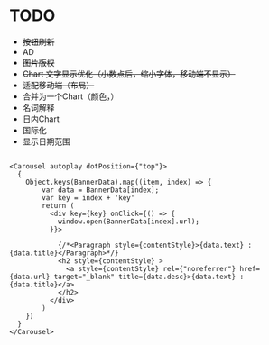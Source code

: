 # TODO

- ~~按钮刷新~~
- AD
- ~~图片版权~~
- ~~Chart 文字显示优化（小数点后，缩小字体，移动端不显示）~~
- ~~适配移动端（布局）~~
- 合并为一个Chart（颜色，）
- 名词解释
- 日内Chart
- 国际化
- 显示日期范围


```text

<Carousel autoplay dotPosition={"top"}>
  {
    Object.keys(BannerData).map((item, index) => {
        var data = BannerData[index];
        var key = index + 'key'
        return (
          <div key={key} onClick={() => {
            window.open(BannerData[index].url);
          }}>

            {/*<Paragraph style={contentStyle}>{data.text} : {data.title}</Paragraph>*/}
            <h2 style={contentStyle} >
              <a style={contentStyle} rel={"noreferrer"} href={data.url} target="_blank" title={data.desc}>{data.text} : {data.title}</a>
            </h2>
          </div>
        )
    })
  }
</Carousel>
```